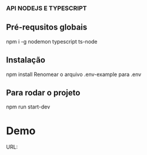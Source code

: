 ### API NODEJS E TYPESCRIPT

## Pré-requsitos globais
npm i -g nodemon typescript ts-node

## Instalação
npm install
Renomear o arquivo .env-example para .env

## Para rodar o projeto
npm run start-dev

# Demo
URL: 